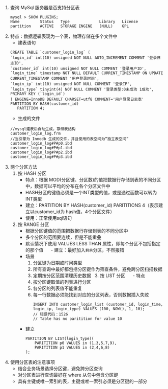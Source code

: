 1. 查询 MySql 服务器是否支持分区表
   ```mysql
   mysql > SHOW PLUGINS;
   Name         Status   Type             Library   License
   partition    ACTIVE   STORAGE ENGINE   (NULL)    GPL
   ```
2. 特点：数据逻辑表现为一个表，物理存储在多个文件中
   - 建表语句
    ```mysql
    CREATE TABLE `customer_login_log` (
   `login_id` int(10) unsigned NOT NULL AUTO_INCREMENT COMMENT '登录日志ID',
   `customer_id` int(10) unsigned NOT NULL COMMENT '登录用户ID',
   `login_time` timestamp NOT NULL DEFAULT CURRENT_TIMESTAMP ON UPDATE CURRENT_TIMESTAMP COMMENT '用户登录时间',
   `login_ip` int(10) unsigned NOT NULL COMMENT '登录IP',
   `login_type` tinyint(4) NOT NULL COMMENT '登录类型:0未成功 1成功',
    PRIMARY KEY (`login_id`)
    ) ENGINE=InnoDB DEFAULT CHARSET=utf8 COMMENT='用户登录日志表'
    PARTITION BY HASH(customer_id)
       PARTITION 4;
    ```
   - 生成的文件
	```shell
	//mysql建表后自动生成，存储表结构
	customer_login_log.frm
	//当引擎为 Innodb 生成的文件，并且使用的表空间为“独立表空间”
	customer_login_log#P#p0.ibd
	customer_login_log#P#p1.ibd
	customer_login_log#P#p2.ibd
	customer_login_log#P#p3.ibd
	```
3. 两个分区方法
   1. 按 HASH 分区
      - 特点：根据 MOD(分区键、分区数)的值把数据行存储到表的不同分区中，数据可以平均的分布在各个分区文件中
      - HASH分区的键值必须是一个INT类型的值，或是通过函数可以转为INT类型
      - 建立：PARTITION BY HASH(customer_id)   PARITITIONS 4（表示建立以customer_id为 hash值，4个分区文件）
      - 使用：正常使用sql语句  
   2. 按 RANGE 分区
      - 根据分区键值的范围把数据行存储到表的不同分区中
      - 多个分区的范围要连续，但是不能重叠
      - 默认情况下使用 VALUES LESS THAN 属性，即每个分区不包括指定的那个值
      - 建立：最好加入`剩余`分区，不然报错
      -	场景
        1. 分区键为日期或时间类型
        2. 所有查询中最好都包括分区键作为筛查条件，避免跨分区扫描数据
        3. 定期按分区范围清理历史数据
   3. 按 LIST 分区
      - 特点
        1. 按分区键取值的列表进行分区
        2. 各分区的列表值不能重复
        3. 每一行数据必须能找到对应的分区列表，否则数据插入失败
			```mysql
			INSERT INTO customer_login_list (customer_id, login_time, login_ip, login_type) VALUES (100, NOW(), 1, 10);
			// 错误代码：1526
			// Table has no paritition for value 10
			```
      - 建立
		```mysql
		PARTITION BY LIST(login_type)(
			PARITITION p0 VALUES in (1,3,5,7,9),
			PARITITION p1 VALUES in (2,4,6,8)
		);    
		```
4. 使用分区表的注意事项
   - 结合业务场景选择分区键，避免跨分区查询
   - 对分区表进行查询最好在 where 从句中包含分区键
   - 具有主键或唯一索引的表，主键或唯一索引必须是分区键的一部分


